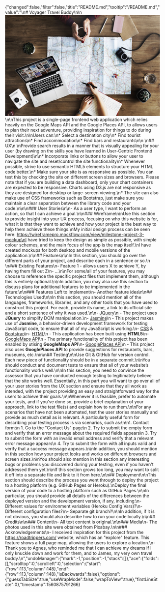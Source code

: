 {"changed":false,"filter":false,"title":"README.md","tooltip":"/README.md","value":"\n# Voyager Travel Buddy\n\n![Voyager Travel Buddy](assets/images/travelPlanning.jpg)\n\nThis project is a single-page frontend web application which relies heavily on the Google Maps API and the Google Places API, to allows users to plan their next adventure, providing inspiration for things to do during their visit.\n\nUsers can:\n* Select a destination city\n* Find tourist attractions\n* Find accommodation\n* Find bars and restaurants\n\n \n## UX\n \nProvide search results in a manner that is visually appealing for your user (by drawing on the skills you have learned in User-Centric Frontend Development)\n\n* Incorporate links or buttons to allow your user to navigate the site and reset/control the site functionality\n* Whenever possible, strive to use semantic HTML5 elements to structure your HTML code better.\n* Make sure your site is as responsive as possible. You can test this by checking the site on different screen sizes and browsers. Please note that if you are building a data dashboard, only your chart containers are expected to be responsive. Charts using D3.js are not responsive as they are designed for desktop or large-screen viewing.\n* The site can also make use of CSS frameworks such as Bootstrap, just make sure you maintain a clear separation between the library code and your code.\n\n\n### User Stories\n\n- As a user type, I want to perform an action, so that I can achieve a goal.\n\n### Wireframe\n\nUse this section to provide insight into your UX process, focusing on who this website is for, what it is that they want to achieve and how your project is the best way to help them achieve these things.\nMy initial design process can be seen here: https://wireframepro.mockflow.com/view/milestone-project-3-mockup\nI have tried to keep the design as simple as possible, with simple colour schemes, and the main focus of the app is the map itself.\nI have created mockups for both desktop and mobile versions of the application.\n\n## Features\n\nIn this section, you should go over the different parts of your project, and describe each in a sentence or so.\n \n### Existing Features\n- Feature 1 - allows users X to achieve Y, by having them fill out Z\n- ...\n\nFor some/all of your features, you may choose to reference the specific project files that implement them, although this is entirely optional.\n\nIn addition, you may also use this section to discuss plans for additional features to be implemented in the future:\n\n### Features Left to Implement\n- Another feature idea\n\n## Technologies Used\n\nIn this section, you should mention all of the languages, frameworks, libraries, and any other tools that you have used to construct this project. For each, provide its name, a link to its official site and a short sentence of why it was used.\n\n- [JQuery](https://jquery.com)\n    - The project uses **JQuery** to simplify DOM manipulation.\n- [Jasmine]()\n    - This project makes use of **Jasmine**, a behavior-driven development framework for testing JavaScript code, to ensure that all of my JavaScript is working.\n- [CSS]() & [Bootstrap]()\n- [HTML]()\n    - This application has been built using **HTML5**\n- [GoogleMaps API]()\n    - The primary functionality of this project has been enabled by utising **GoogleMaps API**\n- [GooglePlaces API]()\n    - This project also uses **GooglePlaces API** to provide suggestions for restaurants, bars, museums, etc.\n\n\n## Testing\n\nUse Git & GitHub for version control. Each new piece of functionality should be in a separate commit.\n\nYou should conduct and document tests to ensure that all of your website’s functionality works well.\n\nIn this section, you need to convince the assessor that you have conducted enough testing to legitimately believe that the site works well. Essentially, in this part you will want to go over all of your user stories from the UX section and ensure that they all work as intended, with the project providing an easy and straightforward way for the users to achieve their goals.\n\nWhenever it is feasible, prefer to automate your tests, and if you've done so, provide a brief explanation of your approach, link to the test file(s) and explain how to run them.\n\nFor any scenarios that have not been automated, test the user stories manually and provide as much detail as is relevant. A particularly useful form for describing your testing process is via scenarios, such as:\n\n1. Contact form:\n    1. Go to the \"Contact Us\" page\n    2. Try to submit the empty form and verify that an error message about the required fields appears\n    3. Try to submit the form with an invalid email address and verify that a relevant error message appears\n    4. Try to submit the form with all inputs valid and verify that a success message appears.\n\nIn addition, you should mention in this section how your project looks and works on different browsers and screen sizes.\n\nYou should also mention in this section any interesting bugs or problems you discovered during your testing, even if you haven't addressed them yet.\n\nIf this section grows too long, you may want to split it off into a separate file and link to it from here.\n\n## Deployment\n\nThis section should describe the process you went through to deploy the project to a hosting platform (e.g. GitHub Pages or Heroku).\nDeploy the final version of your code to a hosting platform such as GitHub Pages.\n\nIn particular, you should provide all details of the differences between the deployed version and the development version, if any, including:\n- Different values for environment variables (Heroku Config Vars)?\n- Different configuration files?\n- Separate git branch?\n\nIn addition, if it is not obvious, you should also describe how to run your code locally.\n\n## Credits\n\n### Content\n- All text content is original.\n\n### Media\n- The photos used in this site were obtained from Pixabay.\n\n### Acknowledgements\n- I received inspiration for this project from the https://roadtrippers.com/ website, which has an \"explore\" feature. This feature shows a full page map, allowing the users to explore a location.\n- Thank you to Agnes, who reminded me that I can achieve my dreams if I only knuckle down and work for them, and to James, my very own travel buddy.\n","undoManager":{"mark":-1,"position":-1,"stack":[]},"ace":{"folds":[],"scrolltop":0,"scrollleft":0,"selection":{"start":{"row":113,"column":148},"end":{"row":113,"column":148},"isBackwards":false},"options":{"guessTabSize":true,"useWrapMode":false,"wrapToView":true},"firstLineState":0},"timestamp":1560875791266}